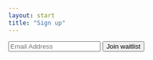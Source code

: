 ```yaml
---
layout: start
title: "Sign up"
---
```


<form class="mail-form validate" action="https://getseeya.us1.list-manage.com/subscribe/post?u=a277e8acdb61937dfcf5dfa22&amp;id=82b9bb898c" method="post" id="mc-embedded-subscribe-form" name="mc-embedded-subscribe-form" target="_self" novalidate>
    <input type="email" value="" name="EMAIL" placeholder="Email Address" class="required email email-input" id="mce-EMAIL">
    <!-- real people should not fill this in and expect good things - do not remove this or risk form bot signups-->
    <div style="position: absolute; left: -5000px;" aria-hidden="true">
        <input type="text" name="b_a277e8acdb61937dfcf5dfa22_82b9bb898c" tabindex="-1" value="">
    </div>
    <input type="submit" value="Join waitlist" name="subscribe" id="mc-embedded-subscribe" class="email-button">
</form>